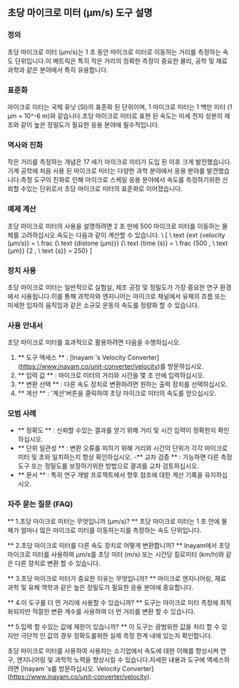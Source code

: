 ## 초당 마이크로 미터 (µm/s) 도구 설명

### 정의
초당 마이크로 미터 (µm/s)는 1 초 동안 마이크로 미터로 이동하는 거리를 측정하는 속도 단위입니다.이 메트릭은 특히 작은 거리의 정확한 측정이 중요한 물리, 공학 및 재료 과학과 같은 분야에서 특히 유용합니다.

### 표준화
마이크로 미터는 국제 유닛 (SI)의 표준화 된 단위이며, 1 마이크로 미터는 1 백만 미터 (1 µm = 10^-6 m)와 같습니다.초당 마이크로 미터로 표현 된 속도는 미세 전자 성분의 제조와 같이 높은 정밀도가 필요한 응용 분야에 필수적입니다.

### 역사와 진화
작은 거리를 측정하는 개념은 17 세기 마이크로 미터가 도입 된 이후 크게 발전했습니다.기계 공학에 처음 사용 된 마이크로 미터는 다양한 과학 분야에서 응용 분야를 발견했습니다.측정 도구의 진화로 인해 마이크로 스케일 응용 분야에서 속도를 측정하기위한 신뢰할 수있는 단위로서 초당 마이크로 미터의 표준화로 이어졌습니다.

### 예제 계산
초당 마이크로 미터의 사용을 설명하려면 2 초 만에 500 마이크로 미터를 이동하는 물체를 고려하십시오.속도는 다음과 같이 계산할 수 있습니다.
\ [
\ text {ext {velocity (µm/s)} = \ frac {\ text {distone (µm)}} {\ text {time (s)} = \ frac {500 \, \ text {µm}} {2 \, \ text {s}} = 250}
\]

### 장치 사용
초당 마이크로 미터는 일반적으로 실험실, 제조 공정 및 정밀도가 가장 중요한 연구 환경에서 사용됩니다.이를 통해 과학자와 엔지니어는 마이크로 채널에서 유체의 흐름 또는 미세한 입자의 움직임과 같은 소규모 운동의 속도를 정량화 할 수 있습니다.

### 사용 안내서
초당 마이크로 미터를 효과적으로 활용하려면 다음을 수행하십시오.
1. ** 도구 액세스 ** : [Inayam 's Velocity Converter] (https://www.inayam.co/unit-converter/velocity)를 방문하십시오.
2. ** 입력 값 ** : 마이크로 미터의 거리와 시간을 몇 초 만에 입력하십시오.
3. ** 변환 선택 ** : 다른 속도 장치로 변환하려면 원하는 출력 장치를 선택하십시오.
4. ** 계산 ** : '계산'버튼을 클릭하여 초당 마이크로 미터의 속도를 얻으십시오.

### 모범 사례
- ** 정확도 ** : 신뢰할 수있는 결과를 얻기 위해 거리 및 시간 입력이 정확한지 확인하십시오.
- ** 단위 일관성 ** : 변환 오류를 피하기 위해 거리와 시간의 단위가 각각 마이크로 미터 및 초와 일치하는지 항상 확인하십시오.
-** 교차 검증 ** : 가능하면 다른 측정 도구 또는 정밀도를 보장하기위한 방법으로 결과를 교차 검토하십시오.
- ** 문서 ** : 특히 연구 개발 프로젝트에서 향후 참조에 대한 계산 기록을 유지하십시오.

### 자주 묻는 질문 (FAQ)

** 1.초당 마이크로 미터는 무엇입니까 (µm/s)? **
초당 마이크로 미터는 1 초 안에 물체가 얼마나 많은 마이크로 미터를 이동하는지를 측정하는 속도 단위입니다.

** 2.초당 마이크로 미터를 다른 속도 장치로 어떻게 변환합니까? **
Inayam에서 초당 마이크로 미터를 사용하여 µm/s를 초당 미터 (m/s) 또는 시간당 킬로미터 (km/h)와 같은 다른 장치로 변환 할 수 있습니다.

** 3.초당 마이크로 미터가 중요한 이유는 무엇입니까? **
마이크로 엔지니어링, 재료 과학 및 유체 역학과 같은 높은 정밀도가 필요한 응용 분야에 중요합니다.

** 4.이 도구를 더 먼 거리에 사용할 수 있습니까? **
도구는 마이크로 미터 측정에 최적화되지만 적절한 변환 계수를 사용하여 더 먼 거리를 변환 할 수 있습니다.

** 5.입력 할 수있는 값에 제한이 있습니까? **
이 도구는 광범위한 값을 처리 할 수 ​​있지만 극단적 인 값의 경우 정확도를위한 실제 측정 한계 내에 있는지 확인합니다.

초당 마이크로 미터를 사용하여 사용자는 소기업에서 속도에 대한 이해를 향상시켜 연구, 엔지니어링 및 과학적 노력을 향상시킬 수 있습니다.자세한 내용과 도구에 액세스하려면 [Inayam 's를 방문하십시오. Velocity Converter] (https://www.inayam.co/unit-converter/velocity).